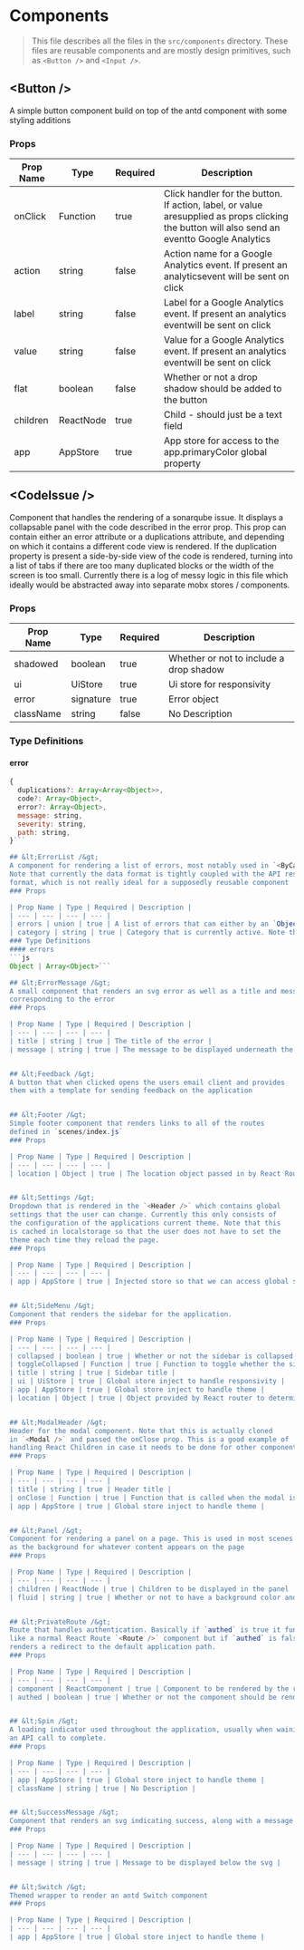 # Components
> This file describes all the files in the `src/components` directory. These files are reusable components and are mostly design primitives, such as `<Button />` and `<Input />`.

## &lt;Button /&gt;
A simple button component build on top of the antd component
with some styling additions
### Props

| Prop Name | Type | Required | Description |
| --- | --- | --- | --- |
| onClick | Function | true | Click handler for the button. If action, label, or value aresupplied as props clicking the button will also send an eventto Google Analytics |
| action | string | false | Action name for a Google Analytics event. If present an analyticsevent will be sent on click |
| label | string | false | Label for a Google Analytics event. If present an analytics eventwill be sent on click |
| value | string | false | Value for a Google Analytics event. If present an analytics eventwill be sent on click |
| flat | boolean | false | Whether or not a drop shadow should be added to the button |
| children | ReactNode | true | Child - should just be a text field |
| app | AppStore | true | App store for access to the app.primaryColor global property |


## &lt;CodeIssue /&gt;
Component that handles the rendering of a sonarqube issue. It displays a
collapsable panel with the code described in the error prop. This prop can
contain either an error attribute or a duplications attribute, and depending
on which it contains a different code view is rendered. If the duplication
property is present a side-by-side view of the code is rendered, turning into
a list of tabs if there are too many duplicated blocks or the width of the
screen is too small. Currently there is a log of messy logic in this file which
ideally would be abstracted away into separate mobx stores / components.
### Props

| Prop Name | Type | Required | Description |
| --- | --- | --- | --- |
| shadowed | boolean | true | Whether or not to include a drop shadow |
| ui | UiStore | true | Ui store for responsivity |
| error | signature | true | Error object |
| className | string | false | No Description |
### Type Definitions
#### error
```js
{
  duplications?: Array<Array<Object>>,
  code?: Array<Object>,
  error?: Array<Object>,
  message: string,
  severity: string,
  path: string,
}```

## &lt;ErrorList /&gt;
A component for rendering a list of errors, most notably used in `<ByCategory />`.
Note that currently the data format is tightly coupled with the API response
format, which is not really ideal for a supposedly reusable component
### Props

| Prop Name | Type | Required | Description |
| --- | --- | --- | --- |
| errors | union | true | A list of errors that can either by an `Object` or an `Array`. If it is anobject then the keys are the category, and if it an Array then there areno categories. Either way the format of each individual error is the same |
| category | string | true | Category that is currently active. Note that this is tightly coupled withthe `<ByCategory />` view and needs to be refactored |
### Type Definitions
#### errors
```js
Object | Array<Object>```

## &lt;ErrorMessage /&gt;
A small component that renders an svg error as well as a title and message
corresponding to the error
### Props

| Prop Name | Type | Required | Description |
| --- | --- | --- | --- |
| title | string | true | The title of the error |
| message | string | true | The message to be displayed underneath the error |


## &lt;Feedback /&gt;
A button that when clicked opens the users email client and provides
them with a template for sending feedback on the application


## &lt;Footer /&gt;
Simple footer component that renders links to all of the routes
defined in `scenes/index.js`
### Props

| Prop Name | Type | Required | Description |
| --- | --- | --- | --- |
| location | Object | true | The location object passed in by React Router |


## &lt;Settings /&gt;
Dropdown that is rendered in the `<Header />` which contains global
settings that the user can change. Currently this only consists of
the configuration of the applications current theme. Note that this
is cached in localstorage so that the user does not have to set the
theme each time they reload the page.
### Props

| Prop Name | Type | Required | Description |
| --- | --- | --- | --- |
| app | AppStore | true | Injected store so that we can access global state |


## &lt;SideMenu /&gt;
Component that renders the sidebar for the application.
### Props

| Prop Name | Type | Required | Description |
| --- | --- | --- | --- |
| collapsed | boolean | true | Whether or not the sidebar is collapsed to only show icons |
| toggleCollapsed | Function | true | Function to toggle whether the sidebar is collapsed |
| title | string | true | Sidebar title |
| ui | UiStore | true | Global store inject to handle responsivity |
| app | AppStore | true | Global store inject to handle theme |
| location | Object | true | Object provided by React router to determine the current active route |


## &lt;ModalHeader /&gt;
Header for the modal component. Note that this is actually cloned
in `<Modal />` and passed the onClose prop. This is a good example of
handling React Children in case it needs to be done for other components
### Props

| Prop Name | Type | Required | Description |
| --- | --- | --- | --- |
| title | string | true | Header title |
| onClose | Function | true | Function that is called when the modal is closed |
| app | AppStore | true | Global store inject to handle theme |


## &lt;Panel /&gt;
Component for rendering a panel on a page. This is used in most scenes
as the background for whatever content appears on the page
### Props

| Prop Name | Type | Required | Description |
| --- | --- | --- | --- |
| children | ReactNode | true | Children to be displayed in the panel |
| fluid | string | true | Whether or not to have a background color and large margin |


## &lt;PrivateRoute /&gt;
Route that handles authentication. Basically if `authed` is true it functions
like a normal React Route `<Route />` component but if `authed` is false it
renders a redirect to the default application path.
### Props

| Prop Name | Type | Required | Description |
| --- | --- | --- | --- |
| component | ReactComponent | true | Component to be rendered by the route |
| authed | boolean | true | Whether or not the component should be rendered (if authed is false the user is insteadredirected to the default route of the application, as defined in `scenes/index.js`) |


## &lt;Spin /&gt;
A loading indicator used throughout the application, usually when waining for
an API call to complete.
### Props

| Prop Name | Type | Required | Description |
| --- | --- | --- | --- |
| app | AppStore | true | Global store inject to handle theme |
| className | string | true | No Description |


## &lt;SuccessMessage /&gt;
Component that renders an svg indicating success, along with a message
### Props

| Prop Name | Type | Required | Description |
| --- | --- | --- | --- |
| message | string | true | Message to be displayed below the svg |


## &lt;Switch /&gt;
Themed wrapper to render an antd Switch component
### Props

| Prop Name | Type | Required | Description |
| --- | --- | --- | --- |
| app | AppStore | true | Global store inject to handle theme |

